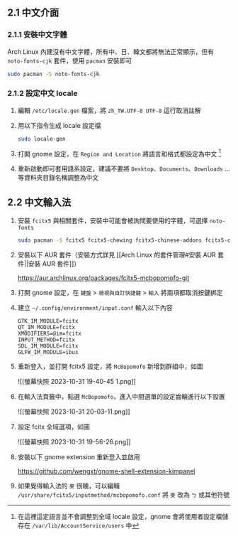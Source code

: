 ## 2.1 中文介面

### 2.1.1 安裝中文字體

Arch Linux 內建沒有中文字體，所有中、日、韓文都將無法正常顯示，但有 `noto-fonts-cjk` 套件，使用 `pacman` 安裝即可

```bash
sudo pacman -S noto-fonts-cjk
```

### 2.1.2 設定中文 locale

1. 編輯 `/etc/locale.gen` 檔案，將 `zh_TW.UTF-8 UTF-8` 這行取消註解

2. 用以下指令生成 locale 設定檔
   
   ```bash
   sudo locale-gen
   ```

3. 打開 gnome 設定，在 `Region and Location` 將語言和格式都設定為中文 [^1]

4. 重新啟動即可套用語系設定，建議不要將 `Desktop`、`Documents`、`Downloads` ... 等資料夾目錄名稱調整為中文

[^1]: 在這裡這定語言並不會調整到全域 locale 設定，gnome 會將使用者設定檔儲存在 `/var/lib/AccountService/users` 中

## 2.2 中文輸入法

1. 安裝 `fcitx5` 與相關套件，安裝中可能會被詢問要使用的字體，可選擇 `noto-fonts`
   
   ```bash
   sudo pacman -S fcitx5 fcitx5-chewing fcitx5-chinese-addons fcitx5-chinese-gtk fcitx5-qt fcitx5-configtool
   ```

2. 安裝以下 AUR 套件（安裝方式詳見 [[Arch Linux 的套件管理#安裝 AUR 套件||安裝 AUR 套件]]）
   
   <https://aur.archlinux.org/packages/fcitx5-mcbopomofo-git>

3. 打開 gnome 設定，在 `鍵盤` > `檢視與自訂快捷鍵` > `輸入` 將兩項都取消按鍵綁定

4. 建立 `~/.config/environment/input.conf` 輸入以下內容
   
   ```env
   GTK_IM_MODULE=fcitx
   QT_IM_MODULE=fcitx
   XMODIFIERS=@im=fcitx
   INPUT_METHOD=fcitx
   SDL_IM_MODULE=fcitx
   GLFW_IM_MODULE=ibus
   ```

5. 重新登入，並打開 fcitx5 設定，將 `McBopomofo` 新增到群組中，如圖
   
   ![[螢幕快照 2023-10-31 19-40-45 1.png]]

6. 在輸入法頁籤中，點選 `McBopomofo`，進入中間選單的設定齒輪進行以下設置
   
   ![[螢幕快照 2023-10-31 20-03-11.png]]

7. 設定 fcitx 全域選項，如圖
   
   ![[螢幕快照 2023-10-31 19-56-26.png]]

8. 安裝以下 gnome extension 重新登入並啟用
   
   <https://github.com/wengxt/gnome-shell-extension-kimpanel>

9. 如果覺得輸入法的 `麥` 很醜，可以編輯 `/usr/share/fcitx5/inputmethod/mcbopomofo.conf` 將 `麥` 改為 `ㄅ` 或其他符號